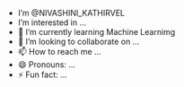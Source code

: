 - I’m @NIVASHINI_KATHIRVEL
- I’m interested in ...
- 🌱 I’m currently learning Machine Learnimg
- 💞️ I’m looking to collaborate on ...
- 📫 How to reach me ...
- 😄 Pronouns: ...
- ⚡ Fun fact: ...

<!---
NIVASHINIKATHIRVEL/NIVASHINIKATHIRVEL is a ✨ special ✨ repository because its `README.md` (this file) appears on your GitHub profile.
You can click the Preview link to take a look at your changes.
--->
